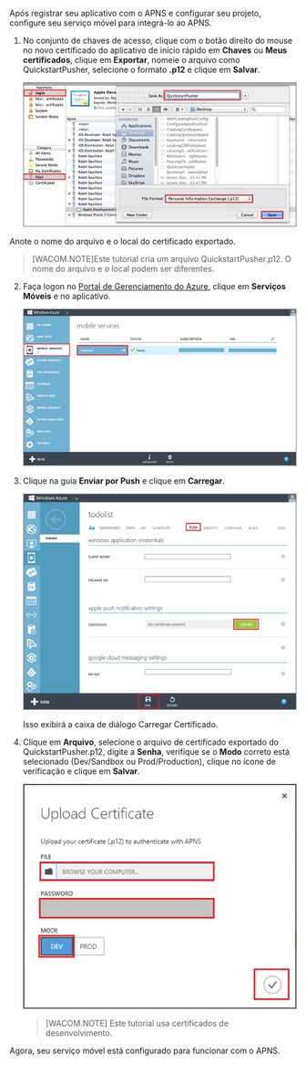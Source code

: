 ﻿Após registrar seu aplicativo com o APNS e configurar seu projeto, configure seu serviço móvel para integrá-lo ao APNS.

1. No conjunto de chaves de acesso, clique com o botão direito do mouse no novo certificado do aplicativo de início rápido em **Chaves** ou **Meus certificados**, clique em **Exportar**, nomeie o arquivo como QuickstartPusher, selecione o formato **.p12** e clique em **Salvar**.

   	![](./media/mobile-services-apns-configure-push/mobile-services-ios-push-step18.png)

  Anote o nome do arquivo e o local do certificado exportado.

>[WACOM.NOTE]Este tutorial cria um arquivo QuickstartPusher.p12. O nome do arquivo e o local podem ser diferentes.

2. Faça logon no [Portal de Gerenciamento do Azure], clique em **Serviços Móveis** e no aplicativo.

   	![](./media/mobile-services-apns-configure-push/mobile-services-selection.png)

3. Clique na guia **Enviar por Push** e clique em **Carregar**.

   	![](./media/mobile-services-apns-configure-push/mobile-push-tab-ios.png)

	Isso exibirá a caixa de diálogo Carregar Certificado.

4. Clique em **Arquivo**, selecione o arquivo de certificado exportado do QuickstartPusher.p12, digite a **Senha**, verifique se o **Modo** correto está selecionado (Dev/Sandbox ou Prod/Production), clique no ícone de verificação e clique em **Salvar**.

   	![](./media/mobile-services-apns-configure-push/mobile-push-tab-ios-upload.png)

    > [WACOM.NOTE] Este tutorial usa certificados de desenvolvimento.

Agora, seu serviço móvel está configurado para funcionar com o APNS.

<!-- URLs. -->
[Portal de Gerenciamento do Azure]: https://manage.windowsazure.com/
